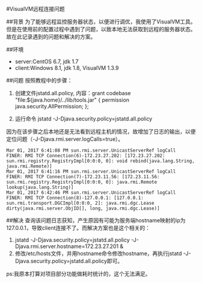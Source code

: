 #VisualVM远程连接问题

##背景
为了能够远程监控服务器状态，以便进行调优，我使用了VisualVM工具。但是在使用前的配置过程中遇到了问题，以致本地无法获取到远程的服务器状态。故在此记录遇到的问题和解决的方案。

##环境
* server:CentOS 6.7, jdk 1.7
* client:Windows 8.1, jdk 1.8, VisualVM 1.3.9

##问题
按照教程中的步骤：
1. 创建文件jstatd.all.policy,
内容：grant codebase "file:${java.home}/../lib/tools.jar" {
    permission java.security.AllPermission;
};

2. 运行命令 jstatd -J-Djava.security.policy=jstatd.all.policy

因为在该步骤之后本地还是无法看到远程主机的情况，故增加了日志的输出，以便定位问题（-J-Djava.rmi.server.logCalls=true）。 
```
Mar 01, 2017 6:41:08 PM sun.rmi.server.UnicastServerRef logCall
FINER: RMI TCP Connection(6)-172.23.27.202: [172.23.27.202: sun.rmi.registry.RegistryImpl[0:0:0, 0]: void rebind(java.lang.String, java.rmi.Remote)]
Mar 01, 2017 6:41:16 PM sun.rmi.server.UnicastServerRef logCall
FINER: RMI TCP Connection(7)-172.23.11.56: [172.23.11.56: sun.rmi.registry.RegistryImpl[0:0:0, 0]: java.rmi.Remote lookup(java.lang.String)]
Mar 01, 2017 6:42:46 PM sun.rmi.server.UnicastServerRef logCall
FINER: RMI TCP Connection(8)-127.0.0.1: [127.0.0.1: sun.rmi.transport.DGCImpl[0:0:0, 2]: java.rmi.dgc.Lease dirty(java.rmi.server.ObjID[], long, java.rmi.dgc.Lease)]
```

##解决
查询该问题日志获知，产生原因有可能为服务端hostname映射的ip为127.0.0.1，导致client连接不了。而解决方案也是这个相关的：
1. jstatd -J-Djava.security.policy=jstatd.all.policy -J-Djava.rmi.server.hostname=172.23.27.201 &
2. 修改/etc/hosts文件，并用hostname命令修改hostname，再执行jstatd -J-Djava.security.policy=jstatd.all.policy即可。

ps:我原本打算对项目部分功能做耗时统计的，这个无法满足。
